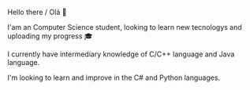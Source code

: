 Hello there / Olá 👋

I'am an Computer Science student, looking to learn new tecnologys and uploading my progress 🎓

I currently have intermediary knowledge of C/C++ language and Java language.

I'm looking to learn and improve in the C# and Python languages.

